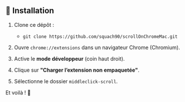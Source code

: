 ## 🧩 Installation

1. Clone ce dépôt :

   - `git clone https://github.com/squach90/scrollOnChromeMac.git`

2. Ouvre `chrome://extensions` dans un navigateur Chrome (Chromium).

3. Active le **mode développeur** (coin haut droit).

4. Clique sur **"Charger l’extension non empaquetée"**.

5. Sélectionne le dossier `middleclick-scroll`.

Et voilà ! 🎉
